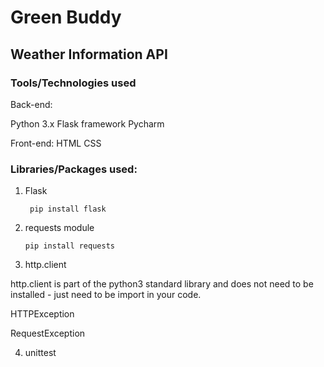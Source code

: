# Green Buddy

## Weather Information API

### Tools/Technologies used

Back-end:

Python 3.x
Flask framework
Pycharm


Front-end:
HTML
CSS

### Libraries/Packages used:

1. Flask 
    
        pip install flask
2. requests module 

       pip install requests
3. http.client

http.client is part of the python3 standard library and does not need to be installed - just need to be import in your code.

HTTPException

RequestException

4. unittest

      

      
